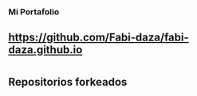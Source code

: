 ### Mi Portafolio 

## https://github.com/Fabi-daza/fabi-daza.github.io

#

## Repositorios forkeados